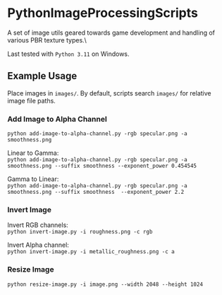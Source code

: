 # PythonImageProcessingScripts

A set of image utils geared towards game development and handling of various PBR texture types.\

Last tested with `Python 3.11` on Windows.

## Example Usage

Place images in `images/`. By default, scripts search `images/` for relative image file paths.

### Add Image to Alpha Channel
`python add-image-to-alpha-channel.py -rgb specular.png -a smoothness.png`

Linear to Gamma:\
`python add-image-to-alpha-channel.py -rgb specular.png -a smoothness.png --suffix smoothness --exponent_power 0.454545`

Gamma to Linear:\
`python add-image-to-alpha-channel.py -rgb specular.png -a smoothness.png --suffix smoothness  --exponent_power 2.2`

### Invert Image

Invert RGB channels:\
`python invert-image.py -i roughness.png -c rgb`

Invert Alpha channel:\
`python invert-image.py -i metallic_roughness.png -c a`

### Resize Image
`python resize-image.py -i image.png --width 2048 --height 1024`